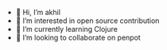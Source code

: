 - 👋 Hi, I’m akhil
- 👀 I’m interested in open source contribution 
- 🌱 I’m currently learning Clojure
- 💞️ I’m looking to collaborate on penpot
